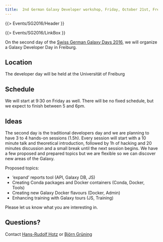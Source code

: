 ```yaml
---
title:  2nd German Galaxy Developer workshop, Friday, October 21st, Freiburg 
---
```

{{> Events/SG2016/Header }}

{{> Events/SG2016/LinkBox }}



On the second day of the [Swiss German Galaxy Days 2016](/src/events/sg2016/index.md), we will organize a Galaxy Developer Day in Freiburg.


## Location

The developer day will be held at the Universität of Freiburg

## Schedule

We will start at 9:30 on Friday as well. There will be no fixed schedule, 
but we expect to finish between 5 and 6pm.

## Ideas

The second day is the traditional developers day and we are planning to
have 3 to 4 hands-on sessions (1.5h). Every session will start with a 10
minute talk and theoretical introduction, followed by 1h of hacking and
20 minutes discussion and a small break until the next session begins.
We have a few proposed and prepared topics but we are flexible so we can
discover new areas of the Galaxy.

Proposed topics:
* ‘expand’ reports tool (API, Galaxy DB, JS)
* Creating Conda packages and Docker containers (Conda, Docker, Tools)
* Creating new Galaxy Docker flavours (Docker, Admin)
* Enhancing training with Galaxy tours (JS, Training)

Please let us know what you are interesting in.


## Questions?

Contact [Hans-Rudolf Hotz](/src/hansrudolf-hotz/index.md) or [Björn Grüning](/src/bjoern-gruening/index.md)
